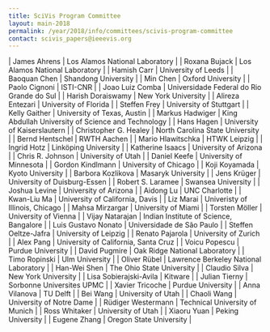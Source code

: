 ```yaml
---
title: SciVis Program Committee
layout: main-2018
permalink: /year/2018/info/committees/scivis-program-committee
contact: scivis_papers@ieeevis.org
---
```


| James Ahrens | Los Alamos National Laboratory |
| Roxana Bujack | Los Alamos National Laboratory |
| Hamish Carr | University of Leeds |
| Baoquan Chen | Shandong University |
| Min Chen | Oxford University |
| Paolo Cignoni | ISTI-CNR |
| Joao Luiz Comba | Universidade Federal do Rio Grande do Sul |
| Harish Doraiswamy | New York University |
| Alireza Entezari | University of Florida |
| Steffen Frey | University of Stuttgart |
| Kelly Gaither | University of Texas, Austin |
| Markus Hadwiger | King Abdullah University of Science and Technology |
| Hans Hagen | University of Kaiserslautern |
| Christopher G. Healey | North Carolina State University |
| Bernd Hentschel | RWTH Aachen |
| Mario Hlawitschka | HTWK Leipzig |
| Ingrid Hotz | Linköping University |
| Katherine Isaacs | University of Arizona |
| Chris R. Johnson | University of Utah |
| Daniel Keefe | University of Minnesota |
| Gordon Kindlmann | University of Chicago |
| Koji Koyamada | Kyoto University |
| Barbora Kozlikova | Masaryk University |
| Jens Krüger | University of Duisburg-Essen |
| Robert S. Laramee | Swansea University |
| Joshua Levine | University of Arizona |
| Aidong Lu | UNC Charlotte |
| Kwan-Liu Ma | University of California, Davis |
| Liz Marai | Univeristy of Illinois, Chicago |
| Mahsa Mirzargar | University of Miami |
| Torsten Möller | University of Vienna |
| Vijay Natarajan | Indian Institute of Science, Bangalore |
| Luis Gustavo Nonato | Universidade de São Paulo |
| Steffen Oeltze-Jafra | University of Leipzig |
| Renato Pajarola | University of Zurich |
| Alex Pang | University of California, Santa Cruz |
| Voicu Popescu | Purdue University |
| David Pugmire | Oak Ridge National Laboratory |
| Timo Ropinski | Ulm University |
| Oliver Rübel | Lawrence Berkeley National Laboratory |
| Han-Wei Shen | The Ohio State University |
| Claudio Silva | New York University |
| Lisa Sobierajski-Avila | Kitware |
| Julian Tierny | Sorbonne Universites UPMC |
| Xavier Tricoche | Purdue University |
| Anna Vilanova | TU Delft |
| Bei Wang | University of Utah |
| Chaoli Wang | University of Notre Dame |
| Rüdiger Westermann | Technical University of Munich |
| Ross Whitaker | University of Utah |
| Xiaoru Yuan | Peking University |
| Eugene Zhang | Oregon State University |
